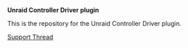 **Unraid Controller Driver plugin**

This is the repository for the Unraid Controller Driver plugin.

[Support Thread](https://forums.unraid.net/topic/)